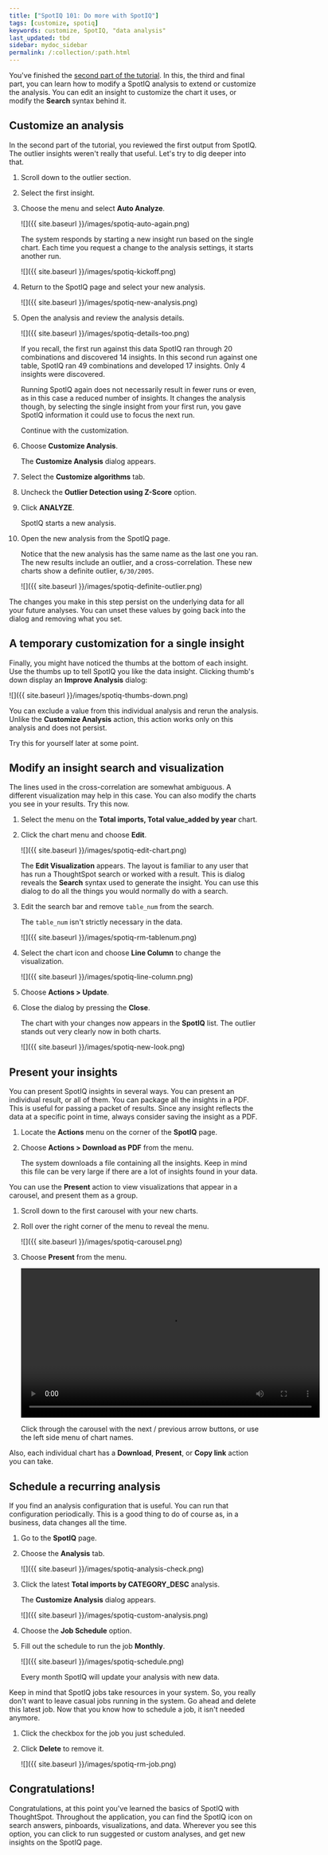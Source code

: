 ```yaml
---
title: ["SpotIQ 101: Do more with SpotIQ"]
tags: [customize, spotiq]
keywords: customize, SpotIQ, "data analysis"
last_updated: tbd
sidebar: mydoc_sidebar
permalink: /:collection/:path.html
---
```

You've finished the [second part of the tutorial](work-with-insights.html). In this, the third and final
part, you can learn how to modify a SpotIQ analysis to extend or customize
the analysis.  You can edit an insight to customize the chart it uses, or modify
the **Search** syntax behind it.

## Customize an analysis

In the second part of the tutorial, you reviewed the first output from SpotIQ.
The outlier insights weren't really that useful. Let's try to dig deeper into that.

1. Scroll down to the outlier section.
2. Select the first insight.
3. Choose the menu and select **Auto Analyze**.

   ![]({{ site.baseurl }}/images/spotiq-auto-again.png)

   The system responds by starting a new insight run based on the single chart.
   Each time you request a change to the analysis settings, it starts another
   run.

   ![]({{ site.baseurl }}/images/spotiq-kickoff.png)

4. Return to the SpotIQ page and select your new analysis.

   ![]({{ site.baseurl }}/images/spotiq-new-analysis.png)

5. Open the analysis and review the analysis details.

   ![]({{ site.baseurl }}/images/spotiq-details-too.png)

   If you recall, the first run against this data SpotIQ ran through 20
   combinations and discovered 14 insights. In this second run against one
   table, SpotIQ ran 49 combinations and developed 17 insights. Only 4 insights
   were discovered.

   Running SpotIQ again does not necessarily result in fewer runs or even, as in
   this case a reduced number of insights. It changes the analysis though, by
   selecting the single insight from your first run, you gave SpotIQ information
   it could use to focus the next run.

   Continue with the customization.

6. Choose **Customize Analysis**.

   The **Customize Analysis** dialog appears.

7. Select the **Customize algorithms** tab.
8. Uncheck the **Outlier Detection using Z-Score** option.
9. Click **ANALYZE**.

   SpotIQ starts a new analysis.

10. Open the new analysis from the SpotIQ page.

    Notice that the new analysis has the same name as the last one you ran.
    The new results include an outlier, and a cross-correlation. These new charts
    show a definite outlier, `6/30/2005`.

    ![]({{ site.baseurl }}/images/spotiq-definite-outlier.png)

The changes you make in this step persist on the underlying data for all your
future analyses. You can unset these values by going back into the dialog and
removing what you set.

## A temporary customization for a single insight

Finally, you might have noticed the thumbs at the bottom of each insight. Use the thumbs up to tell SpotIQ you like the data insight. Clicking thumb's down display an **Improve Analysis** dialog:

![]({{ site.baseurl }}/images/spotiq-thumbs-down.png)

You can exclude a value from this individual analysis and rerun the analysis. Unlike the **Customize Analysis** action, this action works only on this analysis and does not persist.

Try this for yourself later at some point.

## Modify an insight search and visualization

The lines used in the cross-correlation are somewhat ambiguous. A different
visualization may help in this case. You can also modify the charts you see in
your results. Try this now.

1. Select the menu on the **Total imports, Total value_added by year** chart.
2. Click the chart menu and choose **Edit**.

   ![]({{ site.baseurl }}/images/spotiq-edit-chart.png)

   The **Edit Visualization** appears. The layout is familiar to any user that has run
   a ThoughtSpot search or worked with a result. This is dialog reveals the
   **Search** syntax used to generate the insight. You can use this dialog to do
   all the things you would normally do with a search.

3. Edit the search bar and remove `table_num` from the search.

   The `table_num` isn't strictly necessary in the data.

   ![]({{ site.baseurl }}/images/spotiq-rm-tablenum.png)

4. Select the chart icon and choose **Line Column** to change the visualization.

   ![]({{ site.baseurl }}/images/spotiq-line-column.png)

5. Choose **Actions > Update**.
7. Close the dialog by pressing the **Close**.

    The chart with your changes now appears in the **SpotIQ** list. The outlier
    stands out very clearly now in both charts.

    ![]({{ site.baseurl }}/images/spotiq-new-look.png)


## Present your insights

You can present SpotIQ insights in several ways. You can present an individual
result, or all of them. You can package all the insights in a PDF. This
is useful for passing a packet of results. Since any insight reflects the
data at a specific point in time, always consider saving the insight as a PDF.

1. Locate the **Actions** menu on the corner of the **SpotIQ** page.
2. Choose **Actions > Download as PDF** from the menu.

   The system downloads a file containing all the insights. Keep in mind this
   file can be very large if there are a lot of insights found in your data.

You can use the **Present** action to view visualizations that appear in a
carousel, and present them as a group.

1. Scroll down to the first carousel with your new charts.
2. Roll over the right corner of the menu to reveal the menu.

   ![]({{ site.baseurl }}/images/spotiq-carousel.png)

3. Choose **Present** from the menu.

    <video src="{{ site.baseurl }}/images/spotiq-present.mp4" width="600" controls preload></video>

    Click through the carousel with the next / previous arrow buttons, or use
    the left side menu of chart names.

Also, each individual chart has a **Download**, **Present**, or **Copy link**
action you can take.

## Schedule a recurring analysis

If you find an analysis configuration that is useful. You can run that
configuration periodically. This is a good thing to do of course as, in a
business, data changes all the time.

1. Go to the **SpotIQ** page.
2. Choose the **Analysis** tab.

   ![]({{ site.baseurl }}/images/spotiq-analysis-check.png)

3. Click the latest **Total imports by CATEGORY_DESC** analysis.

   The **Customize Analysis** dialog appears.

   ![]({{ site.baseurl }}/images/spotiq-custom-analysis.png)

4. Choose the **Job Schedule** option.
5. Fill out the schedule to run the job **Monthly**.

   ![]({{ site.baseurl }}/images/spotiq-schedule.png)

   Every month SpotIQ will update your analysis with new data.

Keep in mind that SpotIQ jobs take resources in your system. So, you really
don't want to leave casual jobs running in the system.  Go ahead and delete this
latest job. Now that you know how to schedule a job, it isn't needed anymore.

1. Click the checkbox for the job you just scheduled.
2. Click **Delete** to remove it.

   ![]({{ site.baseurl }}/images/spotiq-rm-job.png)

## Congratulations!

Congratulations, at this point you've learned the basics of SpotIQ with
ThoughtSpot. Throughout the application, you can find the SpotIQ icon on search
answers, pinboards, visualizations, and data. Wherever you see this option, you
can click to run suggested or custom analyses, and get new insights on the SpotIQ page.
